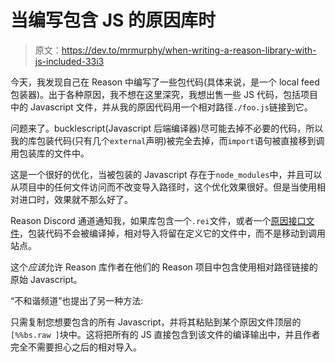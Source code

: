 # 当编写包含 JS 的原因库时

> 原文：<https://dev.to/mrmurphy/when-writing-a-reason-library-with-js-included-33i3>

今天，我发现自己在 Reason 中编写了一些包代码(具体来说，是一个 local feed 包装器)。出于各种原因，我不想在这里深究，我想出售一些 JS 代码，包括项目中的 Javascript 文件，并从我的原因代码用一个相对路径`./foo.js`链接到它。

问题来了。bucklescript(Javascript 后端编译器)尽可能去掉不必要的代码，所以我的库包装代码(只有几个`external`声明)被完全去掉，而`import`语句被直接移到调用包装库的文件中。

这是一个很好的优化，当被包装的 Javascript 存在于`node_modules`中，并且可以从项目中的任何文件访问而不改变导入路径时，这个优化效果很好。但是当使用相对进口时，效果就不那么好了。

Reason Discord 通道通知我，如果库包含一个`.rei`文件，或者一个[原因接口文件](https://reasonml.github.io/docs/en/module.html#every-rei-file-is-a-signature)，包装代码不会被编译掉，相对导入将留在定义它的文件中，而不是移动到调用站点。

这个*应该*允许 Reason 库作者在他们的 Reason 项目中包含使用相对路径链接的原始 Javascript。

“不和谐频道”也提出了另一种方法:

只需复制您想要包含的所有 Javascript，并将其粘贴到某个原因文件顶层的`[%%bs.raw ]`块中。这将把所有的 JS 直接包含到该文件的编译输出中，并且作者完全不需要担心之后的相对导入。